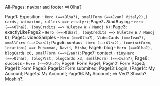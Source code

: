 All-Pages: navbar and footer ==>Olha?

Page1: Exposition - `Hero (==>Olha?), smallForm (==>Ivan? Vitaly?),( Cards, Animation, Bullets ==> Vitaly?)`;
Page2: StartBuying - `Hero (==>Olha?), (buyCredits ==> Wuletaw W / Manoj K)`;
Page3: exactlyLikePage2 - `Hero (==>Olha?), (buyCredits ==> Wuletaw W / Manoj K)`;
Page4: videoSamples - `Hero (==>Olha?), VideoCards (==>Ivan?), smallForm (==>Ivan?)`;
Page5: contact - `Hero (==>Olha?), (contactForm, locations) ==> Muhammad, David, Misha`;
Page6: blog - `Hero (==>Olha?), blogCards x6, smallForm (==>Ivan?)`;
Page7: contact - `tinyHero (==>Olha?), (blogPost, blogCards x3, smallForm) (==>Ivan?)`;
Page8: success - `Hero (==>Olha?)`;
Page9: Form Page1;
Page10: Form Page2;
Page11: Form Page3;
Page12: Form submitted;
Page13: Login;
(Page14: My Account;
Page15: My Account;
Page16: My Account; ==> Ved? Shoaib? Moshin?)

